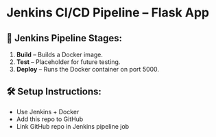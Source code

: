 # Jenkins CI/CD Pipeline – Flask App

## 🚀 Jenkins Pipeline Stages:
1. **Build** – Builds a Docker image.
2. **Test** – Placeholder for future testing.
3. **Deploy** – Runs the Docker container on port 5000.

## 🛠 Setup Instructions:
- Use Jenkins + Docker
- Add this repo to GitHub
- Link GitHub repo in Jenkins pipeline job
